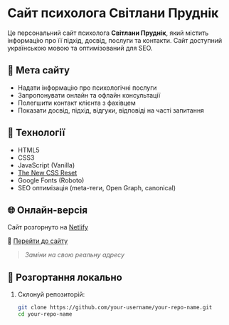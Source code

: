 
# Сайт психолога Світлани Пруднік

Це персональний сайт психолога **Світлани Пруднік**, який містить інформацію про її підхід, досвід, послуги та контакти. Сайт доступний українською мовою та оптимізований для SEO.

## 🧠 Мета сайту

- Надати інформацію про психологічні послуги
- Запропонувати онлайн та офлайн консультації
- Полегшити контакт клієнта з фахівцем
- Показати досвід, підхід, відгуки, відповіді на часті запитання

## 🧰 Технології

- HTML5
- CSS3
- JavaScript (Vanilla)
- [The New CSS Reset](https://github.com/elad2412/the-new-css-reset)
- Google Fonts (Roboto)
- SEO оптимізація (meta-теги, Open Graph, canonical)

## 🌐 Онлайн-версія

Сайт розгорнуто на [Netlify](https://www.netlify.com)

🔗 [Перейти до сайту](https://your-netlify-site.netlify.app)  
> *Заміни на свою реальну адресу*

## 🚀 Розгортання локально

1. Склонуй репозиторій:
   ```bash
   git clone https://github.com/your-username/your-repo-name.git
   cd your-repo-name
